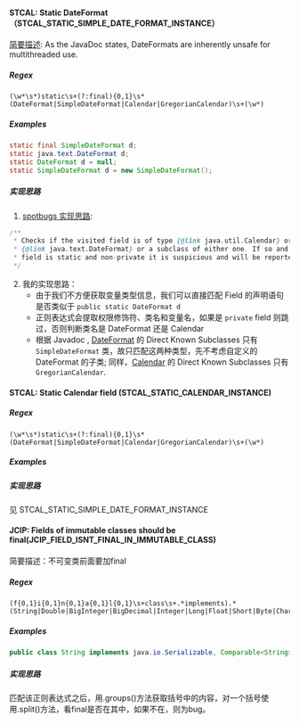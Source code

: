 #### STCAL: Static DateFormat（STCAL_STATIC_SIMPLE_DATE_FORMAT_INSTANCE）
[简要描述](https://spotbugs.readthedocs.io/en/stable/bugDescriptions.html#stcal-static-dateformat-stcal-static-simple-date-format-instance):
As the JavaDoc states, DateFormats are inherently unsafe for multithreaded use. 
##### Regex
```regexp
(\w*\s*)static\s+(?:final){0,1}\s*(DateFormat|SimpleDateFormat|Calendar|GregorianCalendar)\s+(\w*)
```
##### Examples
```java
static final SimpleDateFormat d;
static java.text.DateFormat d; 
static DateFormat d = null;
static SimpleDateFormat d = new SimpleDateFormat();
```
##### 实现思路
1. [spotbugs 实现思路](https://github.com/spotbugs/spotbugs/blob/07bf864b83083c467e29f1b2de58a2cf5aa5c0d6/spotbugs/src/main/java/edu/umd/cs/findbugs/detect/StaticCalendarDetector.java#L196): 
```java
/**
 * Checks if the visited field is of type {@link java.util.Calendar} or
 * {@link java.text.DateFormat} or a subclass of either one. If so and the
 * field is static and non-private it is suspicious and will be reported.
 */
```
2. 我的实现思路： 
	- 由于我们不方便获取变量类型信息，我们可以直接匹配 Field 的声明语句是否类似于 `public static DateFormat d`
	- 正则表达式会提取权限修饰符、类名和变量名，如果是 `private` field 则跳过，否则判断类名是 DateFormat 还是 Calendar
	- 根据 Javadoc , [DateFormat](https://docs.oracle.com/javase/8/docs/api/java/text/DateFormat.html) 的 Direct Known Subclasses 只有 `SimpleDateFormat` 类，故只匹配这两种类型，先不考虑自定义的 DateFormat 的子类; 同样，[Calendar](https://docs.oracle.com/javase/8/docs/api/java/util/Calendar.html) 的 Direct Known Subclasses 只有 `GregorianCalendar`.
#### STCAL: Static Calendar field (STCAL_STATIC_CALENDAR_INSTANCE)
##### Regex
```regexp
(\w*\s*)static\s+(?:final){0,1}\s*(DateFormat|SimpleDateFormat|Calendar|GregorianCalendar)\s+(\w*)
```
##### Examples
##### 实现思路
见 STCAL_STATIC_SIMPLE_DATE_FORMAT_INSTANCE




####  JCIP: Fields of immutable classes should be final(JCIP_FIELD_ISNT_FINAL_IN_IMMUTABLE_CLASS)
简要描述：不可变类前面要加final

##### Regex
```regexp
(f{0,1}i{0,1}n{0,1}a{0,1}l{0,1}\s+class\s+.*implements).*(String|Double|BigInteger|BigDecimal|Integer|Long|Float|Short|Byte|Charater|Boolean)
```

##### Examples
```java
public class String implements java.io.Serializable, Comparable<String>, CharSequence {
```
##### 实现思路
匹配该正则表达式之后，用.groups()方法获取括号中的内容，对一个括号使用.split()方法，看final是否在其中，如果不在，则为bug。